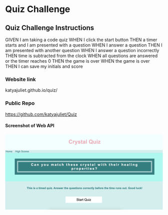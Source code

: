# Quiz Challenge

## Quiz Challenge Instructions
GIVEN I am taking a code quiz
WHEN I click the start button
THEN a timer starts and I am presented with a question
WHEN I answer a question
THEN I am presented with another question
WHEN I answer a question incorrectly
THEN time is subtracted from the clock
WHEN all questions are answered or the timer reaches 0
THEN the game is over
WHEN the game is over
THEN I can save my initials and score

### Website link
katyajuliet.github.io/quiz/

### Public Repo
https://github.com/katyajuliet/Quiz

#### Screenshot of Web API
<img src="./images/screenshot.png" alt="screenshot of homepage">
